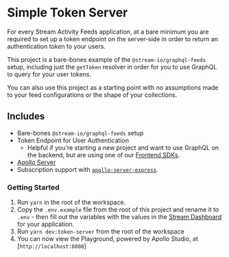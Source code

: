 # Simple Token Server

For every Stream Activity Feeds application, at a bare minimum you are required to set up a token endpoint on the server-side in order to return an authentication token to your users.

This project is a bare-bones example of the `@stream-io/graphql-feeds` setup, including just the `getToken` resolver in order for you to use GraphQL to query for your user tokens.

You can also use this project as a starting point with no assumptions made to your feed configurations or the shape of your collections.

## Includes

- Bare-bones `@stream-io/graphql-feeds` setup
- Token Endpoint for User Authentication
  - Helpful if you're starting a new project and want to use GraphQL on the backend, but are using one of our [Frontend SDKs](https://getstream.io/activity-feeds/sdk/).
- [Apollo Server](https://apollographql.com/)
- Subscription support with [`apollo-server-express`](https://www.npmjs.com/package/apollo-server-express).

### Getting Started

1. Run `yarn` in the root of the workspace.
2. Copy the `.env.example` file from the root of this project and rename it to `.env` - then fill out the variables with the values in the [Stream Dashboard](https://dashboard.getstream.io) for your application.
3. Run `yarn dev:token-server` from the root of the workspace
4. You can now view the Playground, powered by Apollo Studio, at [`http://localhost:8080`]
